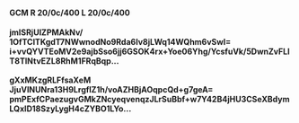 #### GCM R 20/0c/400 L 20/0c/400
**jmISRjUIZPMAkNv/**<br/>**1OfTCITKgdT7NWwnodNo9Rda6Iv8jLWq14WQhm6vSwI=**<br/>**i+vvQYVTEoMV2e9ajbSso6jj6GSOK4rx+Yoe06Yhg/YcsfuVk/5DwnZvFLlT8TlNtvEZL8RhM1FRqBqp...**<br/><br/>
**gXxMKzgRLFfsaXeM**<br/>**JjuVINUNra13H9LrgflZ1h/voAZHBjAOqpcQd+g7geA=**<br/>**pmPExfCPaezugvGMkZNcyeqvenqzJLrSuBbf+w7Y42B4jHU3CSeXBdymLQxID18SzyLygH4cZYBO1LYo...**